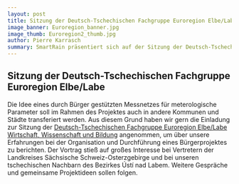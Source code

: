 ```yaml
---
layout: post
title: Sitzung der Deutsch-Tschechischen Fachgruppe Euroregion Elbe/Labe
image_banner: Euroregion_banner.jpg
image_thumb: Euroregion2_thumb.jpg
author: Pierre Karrasch
summary: SmartRain präsentiert sich auf der Sitzung der Deutsch-Tschechischen Fachgruppe Euroregion Elbe/Labe 
---
```


## Sitzung der Deutsch-Tschechischen Fachgruppe Euroregion Elbe/Labe

Die Idee eines durch Bürger gestützten Messnetzes für meterologische Parameter soll im Rahmen des Projektes auch in andere Kommunen und Städte transferiert werden. Aus diesem Grund haben wir gern die Einladung zur Sitzung der [Deutsch-Tschechischen Fachgruppe Euroregion Elbe/Labe Wirtschaft, Wissenschaft und Bildung](http://www.euroregion-elbe-labe.eu "Euroregion Elbe/Labe") angenommen, um über unsere Erfahrungen bei der Organisation und Durchführung eines Bürgerprojektes zu berichten. Der Vortrag stieß auf großes Interesse bei Vertretern der Landkreises Sächsische Schweiz-Osterzgebirge und bei unseren tschechischen Nachbarn des Bezirkes Ústí nad Labem. Weitere Gespräche und gemeinsame Projektideen sollen folgen.
